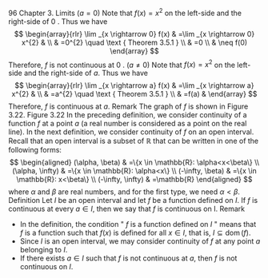 96
Chapter 3. Limits
$(a=0)$ Note that $f(x)=x^{2}$ on the left-side and the right-side of 0 . Thus we have
$$
\begin{array}{rlr}
\lim _{x \rightarrow 0} f(x) & =\lim _{x \rightarrow 0} x^{2} & \\
& =0^{2} \quad \text { Theorem 3.5.1 } \\
& =0 \\
& \neq f(0)
\end{array}
$$
Therefore, $f$ is not continuous at 0 .
$(a \neq 0)$ Note that $f(x)=x^{2}$ on the left-side and the right-side of $a$. Thus we have
$$
\begin{array}{rlr}
\lim _{x \rightarrow a} f(x) & =\lim _{x \rightarrow a} x^{2} & \\
& =a^{2} \quad \text { Theorem 3.5.1 } \\
& =f(a) &
\end{array}
$$
Therefore, $f$ is continuous at $a$.
Remark The graph of $f$ is shown in Figure 3.22.
Figure 3.22
In the preceding definition, we consider continuity of a function $f$ at a point $a$ (a real number is considered as a point on the real line). In the next definition, we consider continuity of $f$ on an open interval. Recall that an open interval is a subset of $\mathbb{R}$ that can be written in one of the following forms:
$$
\begin{aligned}
(\alpha, \beta) & =\{x \in \mathbb{R}: \alpha<x<\beta\} \\
(\alpha, \infty) & =\{x \in \mathbb{R}: \alpha<x\} \\
(-\infty, \beta) & =\{x \in \mathbb{R}: x<\beta\} \\
(-\infty, \infty) & =\mathbb{R}
\end{aligned}
$$
where $\alpha$ and $\beta$ are real numbers, and for the first type, we need $\alpha<\beta$.
Definition Let $I$ be an open interval and let $f$ be a function defined on $I$. If $f$ is continuous at every $a \in I$, then we say that $f$ is continuous on I.
Remark
- In the definition, the condition " $f$ is a function defined on $I$ " means that $f$ is a function such that $f(x)$ is defined for all $x \in I$, that is, $I \subseteq \operatorname{dom}(f)$.
- Since $I$ is an open interval, we may consider continuity of $f$ at any point $a$ belonging to $I$.
- If there exists $a \in I$ such that $f$ is not continuous at $a$, then $f$ is not continuous on $I$.